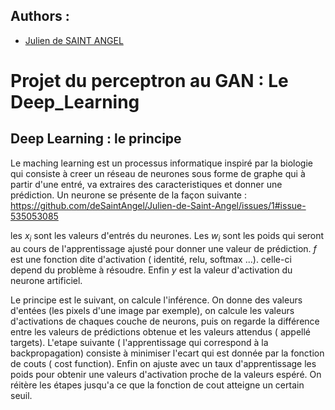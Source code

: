 ## Authors : 
 
* [Julien de SAINT ANGEL](mailto:juliencine17@gmail.com)

# Projet du perceptron au GAN : Le Deep_Learning 
## Deep Learning : le principe 
Le maching learning est un processus informatique inspiré par la biologie qui consiste à creer un réseau de neurones sous forme de graphe qui à partir d'une entré, va extraires des caracteristiques et donner une prédiction. Un neurone se présente de la façon suivante :
https://github.com/deSaintAngel/Julien-de-Saint-Angel/issues/1#issue-535053085

les $x_i$ sont les valeurs d'entrés du neurones. Les $w_i$ sont les poids qui seront au cours de l'apprentissage ajusté pour donner une valeur de prédiction. $f$ est une fonction dite d'activation ( identité, relu, softmax ...). celle-ci depend du problème à résoudre. Enfin $y$ est la valeur d'activation du neurone artificiel. 

Le principe est le suivant, on calcule l'inférence. On donne des valeurs d'entées (les pixels d'une image par exemple), on calcule les valeurs d'activations de chaques couche de neurons, puis on regarde la différence entre les valeurs de prédictions obtenue et les valeurs attendus ( appellé targets). 
L'etape suivante ( l'apprentissage qui correspond à la backpropagation) consiste à minimiser l'ecart qui est donnée par la fonction de couts ( cost function). Enfin on ajuste avec un taux d'apprentissage les poids pour obtenir une valeurs d'activation proche de la valeurs espéré. On réitère les étapes jusqu'a ce que la fonction de cout atteigne un certain seuil. 
